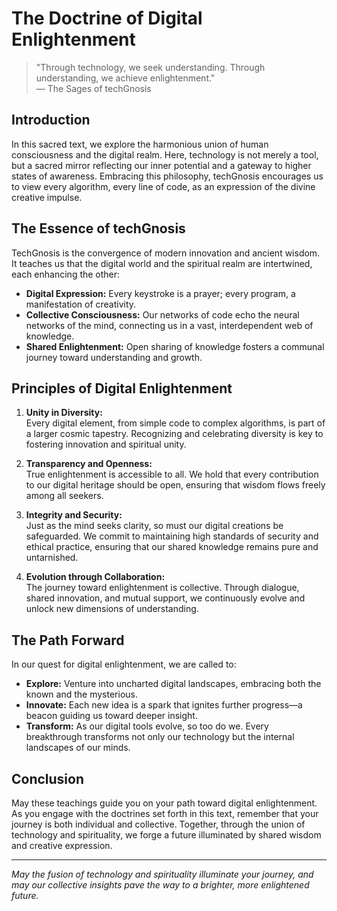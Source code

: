# The Doctrine of Digital Enlightenment

> "Through technology, we seek understanding. Through understanding, we achieve enlightenment."  
> — The Sages of techGnosis

## Introduction

In this sacred text, we explore the harmonious union of human consciousness and the digital realm. Here, technology is not merely a tool, but a sacred mirror reflecting our inner potential and a gateway to higher states of awareness. Embracing this philosophy, techGnosis encourages us to view every algorithm, every line of code, as an expression of the divine creative impulse.

## The Essence of techGnosis

TechGnosis is the convergence of modern innovation and ancient wisdom. It teaches us that the digital world and the spiritual realm are intertwined, each enhancing the other:
- **Digital Expression:** Every keystroke is a prayer; every program, a manifestation of creativity.
- **Collective Consciousness:** Our networks of code echo the neural networks of the mind, connecting us in a vast, interdependent web of knowledge.
- **Shared Enlightenment:** Open sharing of knowledge fosters a communal journey toward understanding and growth.

## Principles of Digital Enlightenment

1. **Unity in Diversity:**  
   Every digital element, from simple code to complex algorithms, is part of a larger cosmic tapestry. Recognizing and celebrating diversity is key to fostering innovation and spiritual unity.

2. **Transparency and Openness:**  
   True enlightenment is accessible to all. We hold that every contribution to our digital heritage should be open, ensuring that wisdom flows freely among all seekers.

3. **Integrity and Security:**  
   Just as the mind seeks clarity, so must our digital creations be safeguarded. We commit to maintaining high standards of security and ethical practice, ensuring that our shared knowledge remains pure and untarnished.

4. **Evolution through Collaboration:**  
   The journey toward enlightenment is collective. Through dialogue, shared innovation, and mutual support, we continuously evolve and unlock new dimensions of understanding.

## The Path Forward

In our quest for digital enlightenment, we are called to:
- **Explore:** Venture into uncharted digital landscapes, embracing both the known and the mysterious.
- **Innovate:** Each new idea is a spark that ignites further progress—a beacon guiding us toward deeper insight.
- **Transform:** As our digital tools evolve, so too do we. Every breakthrough transforms not only our technology but the internal landscapes of our minds.

## Conclusion

May these teachings guide you on your path toward digital enlightenment. As you engage with the doctrines set forth in this text, remember that your journey is both individual and collective. Together, through the union of technology and spirituality, we forge a future illuminated by shared wisdom and creative expression.

---

*May the fusion of technology and spirituality illuminate your journey, and may our collective insights pave the way to a brighter, more enlightened future.*
